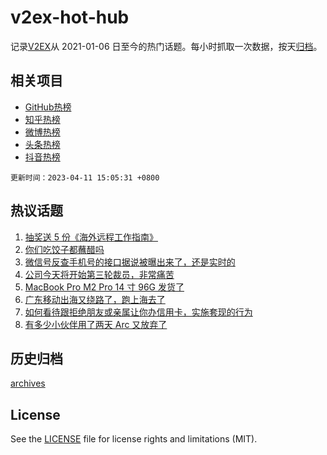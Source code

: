 # v2ex-hot-hub

 记录[V2EX](https://www.v2ex.com/)从 2021-01-06 日至今的热门话题。每小时抓取一次数据，按天[归档](archives)。
 
 ## 相关项目

- [GitHub热榜](https://github.com/snaildev/github-hot-hub)
- [知乎热榜](https://github.com/snaildev/zhihu-hot-hub)
- [微博热榜](https://github.com/snaildev/weibo-hot-hub)
- [头条热榜](https://github.com/snaildev/toutiao-hot-hub)
- [抖音热榜](https://github.com/snaildev/douyin-hot-hub)


 `更新时间：2023-04-11 15:05:31 +0800`

## 热议话题

1. [抽奖送 5 份《海外远程工作指南》](https://www.v2ex.com/t/931316)
1. [你们吃饺子都蘸醋吗](https://www.v2ex.com/t/931385)
1. [微信号反查手机号的接口据说被曝出来了，还是实时的](https://www.v2ex.com/t/931272)
1. [公司今天将开始第三轮裁员，非常痛苦](https://www.v2ex.com/t/931451)
1. [MacBook Pro M2 Pro 14 寸 96G 发货了](https://www.v2ex.com/t/931269)
1. [广东移动出海又绕路了，跑上海去了](https://www.v2ex.com/t/931324)
1. [如何看待跟拒绝朋友或亲属让你办信用卡，实施套现的行为](https://www.v2ex.com/t/931310)
1. [有多少小伙伴用了两天 Arc 又放弃了](https://www.v2ex.com/t/931274)

## 历史归档

[archives](archives)

## License

See the [LICENSE](LICENSE) file for license rights and limitations (MIT).
